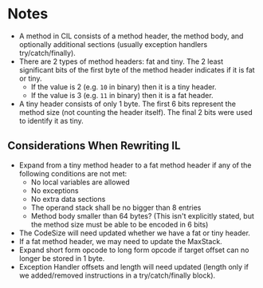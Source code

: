 # Notes

- A method in CIL consists of a method header, the method body, and optionally additional sections (usually exception handlers try/catch/finally).
- There are 2 types of method headers: fat and tiny. The 2 least significant bits of the first byte of the method header indicates if it is fat or tiny.
  - If the value is 2 (e.g. `10` in binary) then it is a tiny header.
  - If the value is 3 (e.g. `11` in binary) then it is a fat header.
- A tiny header consists of only 1 byte. The first 6 bits represent the method size (not counting the header itself). The final 2 bits were used to identify it as tiny.

## Considerations When Rewriting IL

- Expand from a tiny method header to a fat method header if any of the following conditions are not met:
  - No local variables are allowed
  - No exceptions
  - No extra data sections
  - The operand stack shall be no bigger than 8 entries
  - Method body smaller than 64 bytes? (This isn't explicitly stated, but the method size must be able to be encoded in 6 bits)
- The CodeSize will need updated whether we have a fat or tiny header.
- If a fat method header, we may need to update the MaxStack.
- Expand short form opcode to long form opcode if target offset can no longer be stored in 1 byte.
- Exception Handler offsets and length will need updated (length only if we added/removed instructions in a try/catch/finally block).

